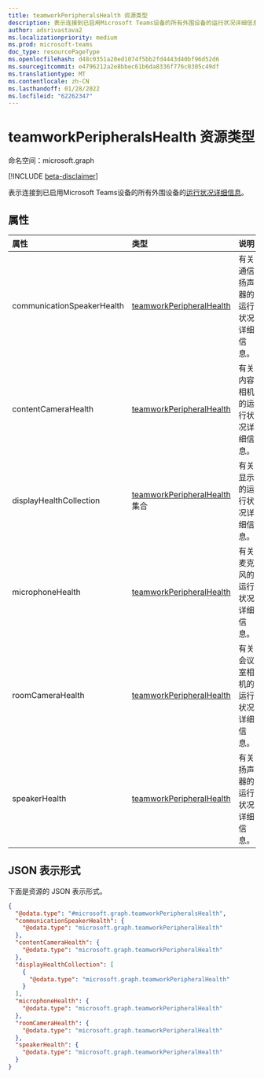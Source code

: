 ```yaml
---
title: teamworkPeripheralsHealth 资源类型
description: 表示连接到已启用Microsoft Teams设备的所有外围设备的运行状况详细信息。
author: adsrivastava2
ms.localizationpriority: medium
ms.prod: microsoft-teams
doc_type: resourcePageType
ms.openlocfilehash: d48c0351a20ed1074f5bb2fd4443d40bf96d52d6
ms.sourcegitcommit: e4796212a2e8bbec61b6da8336f776c0305c49df
ms.translationtype: MT
ms.contentlocale: zh-CN
ms.lasthandoff: 01/28/2022
ms.locfileid: "62262347"
---
```

# <a name="teamworkperipheralshealth-resource-type"></a>teamworkPeripheralsHealth 资源类型

命名空间：microsoft.graph

[!INCLUDE [beta-disclaimer](../../includes/beta-disclaimer.md)]

表示连接到已启用Microsoft Teams设备的所有外围设备的[运行状况详细信息](../resources/teamworkdevice.md)。

## <a name="properties"></a>属性
|属性|类型|说明|
|:---|:---|:---|
|communicationSpeakerHealth|[teamworkPeripheralHealth](../resources/teamworkperipheralhealth.md)|有关通信扬声器的运行状况详细信息。|
|contentCameraHealth|[teamworkPeripheralHealth](../resources/teamworkperipheralhealth.md)|有关内容相机的运行状况详细信息。|
|displayHealthCollection|[teamworkPeripheralHealth](../resources/teamworkperipheralhealth.md) 集合|有关显示的运行状况详细信息。|
|microphoneHealth|[teamworkPeripheralHealth](../resources/teamworkperipheralhealth.md)|有关麦克风的运行状况详细信息。|
|roomCameraHealth|[teamworkPeripheralHealth](../resources/teamworkperipheralhealth.md)|有关会议室相机的运行状况详细信息。|
|speakerHealth|[teamworkPeripheralHealth](../resources/teamworkperipheralhealth.md)|有关扬声器的运行状况详细信息。|


## <a name="json-representation"></a>JSON 表示形式
下面是资源的 JSON 表示形式。
<!-- {
  "blockType": "resource",
  "@odata.type": "microsoft.graph.teamworkPeripheralsHealth"
}
-->
``` json
{
  "@odata.type": "#microsoft.graph.teamworkPeripheralsHealth",
  "communicationSpeakerHealth": {
    "@odata.type": "microsoft.graph.teamworkPeripheralHealth"
  },
  "contentCameraHealth": {
    "@odata.type": "microsoft.graph.teamworkPeripheralHealth"
  },
  "displayHealthCollection": [
    {
      "@odata.type": "microsoft.graph.teamworkPeripheralHealth"
    }
  ],
  "microphoneHealth": {
    "@odata.type": "microsoft.graph.teamworkPeripheralHealth"
  },
  "roomCameraHealth": {
    "@odata.type": "microsoft.graph.teamworkPeripheralHealth"
  },
  "speakerHealth": {
    "@odata.type": "microsoft.graph.teamworkPeripheralHealth"
  }
}
```

